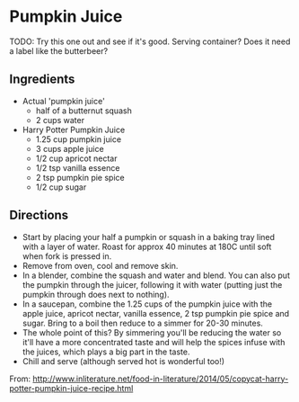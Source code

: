 # Pumpkin Juice

TODO: Try this one out and see if it's good. Serving container? Does it need a label like the butterbeer?

## Ingredients

- Actual 'pumpkin juice'
    - half of a butternut squash
    - 2 cups water
- Harry Potter Pumpkin Juice
    - 1.25 cup pumpkin juice
    - 3 cups apple juice
    - 1/2 cup apricot nectar
    - 1/2 tsp vanilla essence
    - 2 tsp pumpkin pie spice
    - 1/2 cup sugar


## Directions

- Start by placing your half a pumpkin or squash in a baking tray lined with a layer of water. Roast for approx 40 minutes at 180C until soft when fork is pressed in.
- Remove from oven, cool and remove skin.
- In a blender, combine the squash and water and blend. You can also put the pumpkin through the juicer, following it with water (putting just the pumpkin through does next to nothing).
- In a saucepan, combine the 1.25 cups of the pumpkin juice with the apple juice, apricot nectar, vanilla essence, 2 tsp pumpkin pie spice and sugar. Bring to a boil then reduce to a simmer for 20-30 minutes.
- The whole point of this? By simmering you'll be reducing the water so it'll have a more concentrated taste and will help the spices infuse with the juices, which plays a big part in the taste.
- Chill and serve (although served hot is wonderful too!)

From: <http://www.inliterature.net/food-in-literature/2014/05/copycat-harry-potter-pumpkin-juice-recipe.html>
